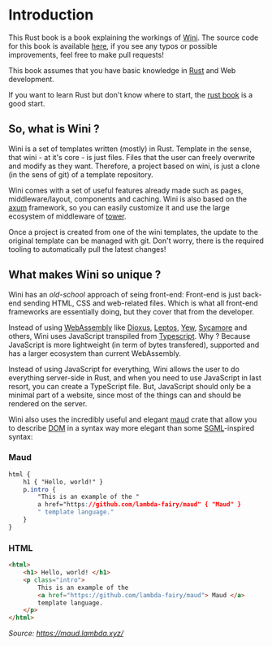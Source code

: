 # Introduction

This Rust book is a book explaining the workings of [Wini](https://github.com/wini-rs/wini). The source code for this book is available [here](https://github.com/wini-rs/wini/tree/main/wini-website), if you see any typos or possible improvements, feel free to make pull requests!

This book assumes that you have basic knowledge in [Rust](https://www.rust-lang.org/) and Web development.

<div class="note">

If you want to learn Rust but don't know where to start, the [rust book](https://doc.rust-lang.org/stable/book/) is a good start.

</div>

## So, what is Wini ?

Wini is a set of templates written (mostly) in Rust. Template in the sense, that wini - at it's core - is just files. Files that the user can freely overwrite and modify as they want. Therefore, a project based on wini, is just a clone (in the sens of git) of a template repository.

Wini comes with a set of useful features already made such as pages, middleware/layout, components and caching. Wini is also based on the [axum](https://github.com/tokio-rs/axum) framework, so you can easily customize it and use the large ecosystem of middleware of [tower](https://github.com/tower-rs/tower).

Once a project is created from one of the wini templates, the update to the original template can be managed with git. Don't worry, there is the required tooling to automatically pull the latest changes!

## What makes Wini so unique ?

Wini has an _old-school_ approach of seing front-end: Front-end is just back-end sending HTML, CSS and web-related files. Which is what all front-end frameworks are essentially doing, but they cover that from the developer.

Instead of using [WebAssembly](https://webassembly.org/) like [Dioxus](https://dioxuslabs.com/), [Leptos](https://leptos.dev/), [Yew](https://yew.rs/), [Sycamore](https://sycamore.dev/) and others, Wini uses JavaScript transpiled from [Typescript](https://www.typescriptlang.org/). Why ? Because JavaScript is more lightweight (in term of bytes transfered), supported and has a larger ecosystem than current WebAssembly.

Instead of using JavaScript for everything, Wini allows the user to do everything server-side in Rust, and when you need to use JavaScript in last resort, you can create a TypeScript file.
But, JavaScript should only be a minimal part of a website, since most of the things can and should be rendered on the server.

Wini also uses the incredibly useful and elegant [maud](https://maud.lambda.xyz/) crate that allow you to describe [DOM](https://developer.mozilla.org/en-US/docs/Web/API/Document_Object_Model) in a syntax way more elegant than some [SGML](https://en.wikipedia.org/wiki/Standard_Generalized_Markup_Language)-inspired syntax:

### Maud
```css
html {
    h1 { "Hello, world!" }
    p.intro {
        "This is an example of the "
        a href="https://github.com/lambda-fairy/maud" { "Maud" }
        " template language."
    }
}
```

### HTML
```html
<html>
    <h1> Hello, world! </h1>
    <p class="intro">
        This is an example of the 
        <a href="https://github.com/lambda-fairy/maud"> Maud </a>
        template language.
    </p>
</html>
```

_Source: <https://maud.lambda.xyz/>_
